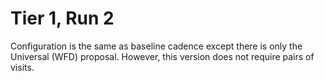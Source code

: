 # Tier 1, Run 2

Configuration is the same as baseline cadence except there is only the 
Universal (WFD) proposal. However, this version does not require pairs of 
visits.
